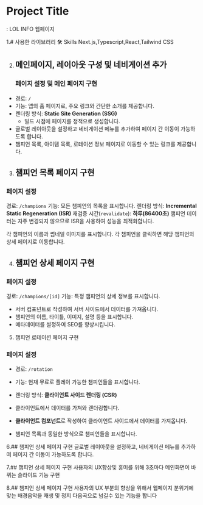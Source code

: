 
# Project Title
: LOL INFO 웹페이지

1.# 사용한 라이브러리
🛠 Skills
Next.js,Typescript,React,Tailwind CSS

2. ## **메인페이지, 레이아웃 구성 및 네비게이션 추가**
   ### **페이지 설정 및 메인 페이지 구현**
- 경로: `/`
- 기능: 앱의 홈 페이지로, 주요 링크와 간단한 소개를 제공합니다.
- 렌더링 방식: **Static Site Generation (SSG)**
    - 빌드 시점에 페이지를 정적으로 생성합니다.
- 글로벌 레이아웃을 설정하고 네비게이션 메뉴를 추가하여 페이지 간 이동이 가능하도록 합니다.
- 챔피언 목록, 아이템 목록, 로테이션 정보 페이지로 이동할 수 있는 링크를 제공합니다.


3. ## 챔피언 목록 페이지 구현

### **페이지 설정**

 경로: `/champions`
 기능: 모든 챔피언의 목록을 표시합니다.
 렌더링 방식: **Incremental Static Regeneration (ISR)**
재검증 시간(`revalidate`): **하루(86400초)**
챔피언 데이터는 자주 변경되지 않으므로 ISR을 사용하여 성능을 최적화합니다.
  
각 챔피언의 이름과 썸네일 이미지를 표시합니다.
각 챔피언을 클릭하면 해당 챔피언의 상세 페이지로 이동합니다.

4. ## 챔피언 상세 페이지 구현

### **페이지 설정**

 경로: `/champions/[id]`
기능: 특정 챔피언의 상세 정보를 표시합니다.

- 서버 컴포넌트로 작성하여 서버 사이드에서 데이터를 가져옵니다.
- 챔피언의 이름, 타이틀, 이미지, 설명 등을 표시합니다.
- 메타데이터를 설정하여 SEO를 향상시킵니다.


5. 챔피언 로테이션 페이지 구현

### **페이지 설정**

- 경로: `/rotation`
- 기능: 현재 무료로 플레이 가능한 챔피언들을 표시합니다.
- 렌더링 방식: **클라이언트 사이드 렌더링 (CSR)**
- 클라이언트에서 데이터를 가져와 렌더링합니다.

- **클라이언트 컴포넌트**로 작성하여 클라이언트 사이드에서    데이터를 가져옵니다.
- 챔피언 목록과 동일한 방식으로 챔피언들을 표시합니다.



6.## 챔피언 상세 페이지 구현
글로벌 레이아웃을 설정하고, 네비게이션 메뉴를 추가하여 페이지 간 이동이 가능하도록 합니다. 



7.## 챔피언 상세 페이지 구현
사용자의 UX향상및 흥미를 위해 3초마다 메인화면이 바뀌는 슬라이드
기능 구현





 8.## 챔피언 상세 페이지 구현
사용자의 UX 부분의 향상을 위해서 웹페이지 분위기에 맞는 배경음악을
재생 및 정지 다음곡으로 넘길수 있는 기능을 합니다
